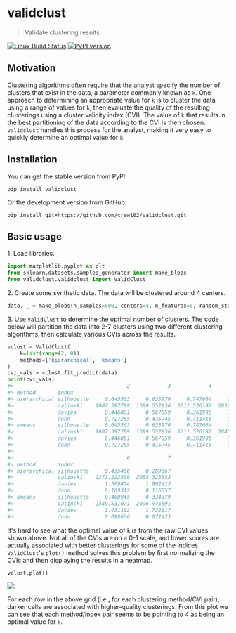 # validclust

> Validate clustering results

[![Linux Build Status](https://travis-ci.org/crew102/validclust.svg?branch=master)](https://travis-ci.org/crew102/validclust) 
[![PyPI version](https://img.shields.io/pypi/v/validclust.svg)](https://pypi.org/project/validclust/)

## Motivation

Clustering algorithms often require that the analyst specify the number of clusters that exist in the data, a parameter commonly known as `k`. One approach to determining an appropriate value for `k` is to cluster the data using a range of values for `k`, then evaluate the quality of the resulting clusterings using a cluster validity index (CVI). The value of `k` that results in the best partitioning of the data according to the CVI is then chosen. `validclust` handles this process for the analyst, making it very easy to quickly determine an optimal value for `k`.  

## Installation

You can get the stable version from PyPI:

```
pip install validclust
```

Or the development version from GitHub:

```
pip install git+https://github.com/crew102/validclust.git
```

## Basic usage

<span>1.</span> Load libraries.

```python
import matplotlib.pyplot as plt
from sklearn.datasets.samples_generator import make_blobs
from validclust.validclust import ValidClust
```

<span>2.</span> Create some synthetic data. The data will be clustered around 4 centers.

```python
data, _ = make_blobs(n_samples=500, centers=4, n_features=5, random_state=0)
```

<span>3.</span> Use `ValidClust` to determine the optimal number of clusters. The code below will partition the data into 2-7 clusters using two different clustering algorithms, then calculate various CVIs across the results.

```python
vclust = ValidClust(
    k=list(range(2, 8)), 
    methods=['hierarchical', 'kmeans']
)
cvi_vals = vclust.fit_predict(data)
print(cvi_vals)
#>                                    2            3            4            5  \
#> method       index                                                            
#> hierarchical silhouette     0.645563     0.633970     0.747064     0.583724   
#>              calinski    1007.397799  1399.552836  3611.526187  2832.925655   
#>              davies         0.446861     0.567859     0.361996     1.025296   
#>              dunn           0.727255     0.475745     0.711415     0.109312   
#> kmeans       silhouette     0.645563     0.633970     0.747064     0.602562   
#>              calinski    1007.397799  1399.552836  3611.526187  2845.143428   
#>              davies         0.446861     0.567859     0.361996     0.988223   
#>              dunn           0.727255     0.475745     0.711415     0.115113   
#> 
#>                                    6            7  
#> method       index                                 
#> hierarchical silhouette     0.435456     0.289567  
#>              calinski    2371.222506  2055.323553  
#>              davies         1.509404     1.902413  
#>              dunn           0.109312     0.116557  
#> kmeans       silhouette     0.468945     0.334379  
#>              calinski    2389.531071  2096.945591  
#>              davies         1.431102     1.722117  
#>              dunn           0.098636     0.072423  
```

It's hard to see what the optimal value of `k` is from the raw CVI values shown above. Not all of the CVIs are on a 0-1 scale, and lower scores are actually associated with better clusterings for some of the indices. `ValidClust`'s `plot()` method solves this problem by first normalizing the CVIs and then displaying the results in a heatmap.

```python
vclust.plot()
```

![](https://i.imgur.com/lh4lROu.png)

For each row in the above grid (i.e., for each clustering method/CVI pair), darker cells are associated with higher-quality clusterings. From this plot we can see that each method/index pair seems to be pointing to 4 as being an optimal value for `k`.
